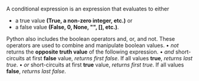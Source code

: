 A conditional expression is an expression that evaluates to either
- a true value __(True, a non-zero integer, etc.)__ or
- a false value __(False, 0, None, "", [], etc.)__.

Python also includes the boolean operators and, or, and not.
These operators are used to combine and manipulate boolean values.
• *not* returns the __opposite truth value__ of the following expression.
• *and*
    short-circuits at first __false__ value, *returns first false*.
    If all values __true__, *returns last true*.
• *or*
    short-circuits at first __true__ value, *returns first true*.
    If all values __false__, *returns last false*.
